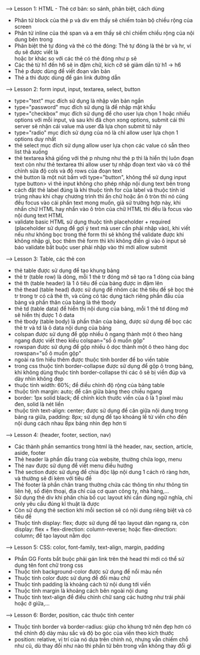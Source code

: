 --> Lesson 1: HTML - Thẻ cơ bản: so sánh, phân biệt, cách dùng

- Phân tử block của thẻ p và div em thấy sẽ chiếm toàn bộ chiều rộng của screen
- Phân tử inline của thẻ span và a em thấy sẽ chỉ chiếm chiều rộng của nội dung bên trong
- Phân biệt thẻ tự đóng và thẻ có thẻ đóng: Thẻ tự đóng là thẻ br và hr, ví dụ sẽ được viết là <br> hoặc br khác so với các thẻ có thẻ đóng như p sẽ
- Các thẻ từ h1 đến h6 sẽ in đậm chữ, kích cỡ sẽ giảm dần từ h1 -> h6
- Thẻ p được dùng để viết đoạn văn bản
- Thẻ a thì được dùng để gán link đường dẫn

--> Lesson 2: form input, input, textarea, select, button

- type="text" mục đích sử dụng là nhập văn bản ngắn
- type="password" mục đích sử dụng là để nhập mật khẩu
- type="checkbox" mục đích sử dụng để cho user lựa chọn 1 hoặc nhiều options với mỗi input, và sau khi đã chọn xong options, submit cái thì server sẽ nhận cái value mà user đã lựa chọn submit từ nãy
- type="radio" mục đích sử dụng của nó là chỉ allow user lựa chọn 1 options duy nhất
- thẻ select mục đích sử dụng allow user lựa chọn các value có sẵn theo list thả xuống
- thẻ textarea khá giống với thẻ p nhưng như thẻ p thì là hiển thị luôn đoạn text còn như thẻ textarea thì allow user tự nhập đoạn text vào và có thể chỉnh sửa độ cols và độ rows của đoạn text
- thẻ button là một nút bấm với type="button", không thể sử dụng input type button> vì thẻ input không cho phép nhập nội dung text bên trong
- cách đặt thẻ label đúng là khi thuộc tính for của label và thuộc tính id trùng nhau khi chạy chương trình thì ấn chữ hoặc ấn ô tròn thì nó cũng đều focus vào cái phần text mong muốn, giả sử trường hợp này, khi nhấn chữ HTML hay nhấn vào ô tròn của chữ HTML thì đều là focus vào nội dung text HTML
- validate basic HTML sử dụng thuộc tính placeholder + required (placeholder sử dụng để gợi ý text mà user cần phải nhập vào), khi viết nếu như không bọc trong thẻ form thì sẽ không thể validate được khi không nhập gì, bọc thêm thẻ form thì khi không điền gì vào ô input sẽ báo validate bắt buộc user phải nhập vào thì mới allow submit

--> Lesson 3: Table, các thẻ con

- thẻ table được sử dụng để tạo khung bảng
- thẻ tr (table row) là dòng, mỗi 1 thẻ tr đóng mở sẽ tạo ra 1 dòng của bảng
- thẻ th (table header) là 1 ô tiêu đề của bảng được in đậm lên
- thẻ thead (table head) được sử dụng để nhóm các thẻ tiêu đề sẽ bọc thẻ tr trong tr có cả thẻ th, và cũng có tác dụng tách riêng phần đầu của bảng và phần thân của bảng là thẻ tbody
- thẻ td (table data) để hiển thị nội dung của bảng, mỗi 1 thẻ td đóng mở sẽ hiển thị được 1 ô data
- thẻ tbody (table body) là phần thân của bảng, được sử dụng để bọc các thẻ tr và td là ô data nội dung của bảng
- colspan được sử dụng để gộp nhiều ô ngang thành một ô theo hàng ngang được viết theo kiểu colspan="số ô muốn gộp"
- rowspan được sử dụng để gộp nhiều ô dọc thành một ô theo hàng dọc rowspan="số ô muốn gộp"
- ngoài ra tìm hiểu thêm được thuộc tính border để bo viền table
- trong css thuộc tính border-collapse được sử dụng để gộp ô trong bảng, khi không dùng thuộc tính border-collapse thì các ô sẽ bị viền đúp và dày nhìn không đẹp
- thuộc tính width: 60%; để điều chỉnh độ rộng của bảng table
- thuộc tính margin: auto; để căn giữa bảng theo chiều ngang
- border: 1px solid black; để chỉnh kích thước viền của ô là 1 pixel màu đen, solid là nét liền
- thuộc tính text-align: center; được sử dụng để căn giữa nội dung trong bảng ra giữa, padding: 8px; sử dụng để tạo khoảng lề từ viền cho đến nội dung cách nhau 8px bảng nhìn đẹp hơn tí

--> Lesson 4: (header, footer, section, nav)

- Các thành phần semantics trong html là thẻ header, nav, section, article, aside, footer
- Thẻ header là phần đầu trang của website, thường chứa logo, menu
- Thẻ nav được sử dụng để viết menu điều hướng
- Thẻ section được sử dụng để chia độc lập nội dung 1 cách rõ ràng hơn, và thường sẽ đi kèm với tiêu đề
- Thẻ footer là phần chân trang thường chứa các thông tin như thông tin liên hệ, số điện thoại, địa chỉ của cơ quan công ty, nhà hàng,...
- Sử dụng thẻ div khi phân chia bố cục layout khi cần đúng ngữ nghĩa, chỉ only yêu cầu đúng kĩ thuật là được
- Còn sử dụng thẻ section khi mỗi section sẽ có nội dung riêng biệt và có tiêu đề
- Thuộc tính display: flex; được sử dụng để tạo layout dàn ngang ra, còn display: flex + flex-direction: column-reverse; hoặc flex-direction: column; để tạo layout nằm dọc

--> Lesson 5: CSS: color, font-family, text-align, margin, padding

- Phần GG Fonts bắt buộc phải gán link trên thẻ head thì mới có thể sử dụng tên font chữ trong css
- Thuộc tính background-color được sử dụng để nổi màu nền
- Thuộc tính color được sử dụng để đổi màu chữ
- Thuộc tính padding là khoảng cách từ nội dung tới viền
- Thuộc tính margin là khoảng cách bên ngoài nội dung
- Thuộc tính text-align để điều chỉnh chữ sang các hướng như trái phải hoặc ở giữa,...

--> Lesson 6: Border, position, các thuộc tính center

- Thuộc tính border và border-radius: giúp cho khung trở nên đẹp hơn có thể chỉnh độ dày màu sắc và độ bo góc của viền theo kích thước
- position: relative, vị trí của nó dựa trên chính nó, nhưng vẫn chiếm chỗ như cũ, dù thay đổi như nào thì phần tử bên trong vẫn không thay đổi gì
